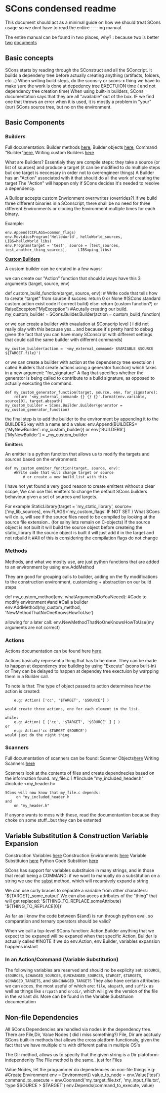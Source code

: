 # SCons condensed readme

This document should act as a minimal guide on how we should treat SCons usage so we dont have to read the entiire ----ing manual.

The entire manual can be found in two places, why? : because two is better
    [two](http://www.scons.org/doc/HTML/scons-man.html) 
    [documents](http://www.scons.org/doc/2.3.0/HTML/scons-user/index.html)


## Basic concepts

SCons starts by reading through the SConstruct and all the SConcript.
    It builds a dependeny tree before actually creating anything (artifacts, folders, etc...)
    When writing build steps, do the scons-y or scons-x thing we have to make sure the work is done at depedency tree EXECTUION time ( and not dependency tree creation time)
When using built-in builders, SCons documentation says that they are all "available" out of the box. IF we find one that throws an error when it is used, it is mostly a problem in "your" (our) SCons source tree, but no on the environment. 


## Basic Components

### Builders

Full documentation:
    Builder methods [here][Builder Methods], 
    Builder objects [here][Builder Objects], 
    Command "Builder"[here][Command], 
    Writing custom Builders [here][Writing Your Own Builders]

What are Builders?
Essentialy they are compile steps:
    they take a source (or list of sources) and produce a target (it can be modified to do multiple steps but one target is neccesary in order not to overengineer things)
A Builder has an "Action" associated with it that should do all the work of creating the target
    The "Action" will happen only if SCons decides it's needed to resolve a dependency.

A Builder accepts custom Envrionment overrwrites (overrides?)
    If we build three different binaries in a SConscript, there shall be no need for three different Environments or cloning the Environment multiple times for each binary.


Example:

    env.Append(CCFLAGS=common_flags)
    env.MovidiusProgram('HelloWorld', helloWorld_sources, LIBS=helloWorld_libs)
    env.Program(target = 'test', source = [test_sources, test_another_thing_sources],     LIBS=ping_libs)

**[Custom Builders][Writing Your Own Builders]**

A custom builder can be created in a few ways:

we can create our "Action" function that should always have this 3 arguments (target, source, env)

def custom_build_function(target, source, env):
    # Write code that tells how to create "target" from source
        if succes:
            return 0 or None #(SCons standard custom action exist code if correct build)
        else:
            return (custom function?)
            or
            RaiseExcepton("MyException")
    #Acutally creating our build.
    my_custom_builder = SCons.Builder.Builder(action = custom_build_function)

or we can create a builder with evaulation at SConscrip level ( i did not really play with this because yes... and because it's pretty hard to debug 
    given the fact that you can have many SConscript with different settings that could call the same builder with different commands)

    my_custom_builder(action = '<my_external_command> $VARIABLE $SOURCE ${TARGET.file}')
 
or we can create a builder with action at the dependency tree exectuion ( called Builders that create actions using a generator function) 
which takes in a new argument:
    "for_signature"
        A flag that specifies whether the generator is being called to contribute to a build signature, as opposed to actually executing the command.


    def my_custom_generator_function(target, source, env, for_signature):
        return '<my_external_command> {} {} {}'.format(env.variable, source[0], target.abspath)
    my_custom_builder = SCons.Builder.Builder(generator = my_custom_generator_function)


the final step is to add the builder to the environment by appending it to the BUILDERS key with a name and a value:
    env.Append(BUILDERS={'MyNewBuilder': my_custom_builder})
or
    env['BUILDERS']['MyNewBuilder'] = _my_custom_builder

**Emitters**

An emitter is a python function that allows us to modify the targets and sources based on the environment:

    def my_custom_emmiter_function(target, source, env):
        #Write code that will change target or source 
            # or create a new build_list with this
I have not yet found a very good reason to create emitters without a clear scope,
We can use this emitters to change the default SCons builders behaviour given a set of sources and targets.

For example StaticLibrary(target = 'my_static_library', source=['my_lib_sources], env.FLAGS='my_custom_flags' IF NOT SET )
    What SCons will do is, will see if the source files need to be compiled by looking at the source file extension.. (for sainy lets remain on C-objects)
        If the source object is not built it will build the source object before createing the static_library
        If the source object is built it will just add it in the target and not rebuild it
#All of this is considering the compilation flags do not change


### Methods

Methods, and what we moslty use, are just python functions that are added to an environment by using env.AddMethod

They are good for grouping calls to builder, adding on the fly modifications to the construction environment, customizing + abstraction on our
 build steps

def my_custom_method(env, whatArgumentsDoYouNeeed):
    #Code to modify environment
        #and
    #Call a builder
env.AddMethod(my_custom_method, 'NewMethodThatNoOneKnowsHowToUse')

allowing for a later call:
    env.NewMethodThatNoOneKnowsHowToUse(my arguments are not correct)

### Actions

Actions documentation can be found here [here][Action Objects]

Actions basically represent a thing that has to be done.
    They can be made to happen at dependency tree building by using "Execute" (scons built-in)
or
    They can be delayed to happen at dependey tree exectuion by warpping them in a Builder call.

To note is that:
    The type of object passed to action determines how the action is created:

        e.g: Action( ['cc', '$TARGET', '$SOURCE'] ) 

    would create three actions, one for each element in the list.
    
    while:
        e.g: Action( [ ['cc', '$TARGET', '$SOURCE' ] ] )
    or 
        e.g: Action('cc $TARGET $SOURCE')
    would just do the right thing



### Scanners

Full documentation of scanners can be found:
    Scanner Objects[here][Scanner Objects] 
    Writing Scanners [here][Writing Scanners]

Scanners look at the contents of files and create dependnecies based on the information found. 
    my_file.c:1 
        #1include "my_included_header.h"
        #include <my_header.h>
    
    SCons will now know that my_file.c depends:
         on "my_included_header.h
    and
        on "my_header.h"

If anyone wants to mess with these, read the documentantion because they choke on some stuff...but they can be extented


## Variable Substitution & Construction Variable Expansion

Construction Variables [here][Construction Variables]
Construction Environments [here][Construction Environments]
Variable Substituion [here][Variable Substitution]
Python Code Substition  [here][Python Code Substitution]

SCons has support for variables substituion in many strings, and in those that recall being a COMMAND:
    if we want to manually do a substitution on a string we use the [subst] method, which will recursively expand a string 

We can use curly braces to separate a variable from other characters:
        '${TARGET}_some_output'
We can also acces attributes of the "thing" that will get replaced:
        '${THING_TO_REPLACE.someAttribute}
        '${THING_TO_REPLACE[0]}'

As far as i know the code between ${and} is run through python eval, so comparation and ternary operators should be valid?

When we call a top-level SCons function:
    Action,Builder
anything that we expect to be expaned will be expaned when that specific Action, Builder is actually called
#!NOTE if we do env.Action, env.Builder, variables expansion happens instant

### In an Action/Command (Variable Substitution)

The following variables are reserved and should no be explicity set:
     `$SOURCE`, `$SOURCES`, `$CHANGED_SOURCES`, `$UNCHANGED_SOURCES`, `$TARGET`, `$TARGETS`, `$CHANGED_TARGETS`, and `$UNCHANGED_TARGETS`
They also have certain attributes we can acces, the most useful of which are:
    `file`, `abspath`, and `suffix` as well as things like `srcpath` and `srcdir`, which will give the version of the file in the variant dir.
More can be found in the Variable Substituion documentation

## Non-file Dependencies
All SCons Dependencies are handled via nodes in the dependency tree.
    There are File,Dir, Value Nodes ( did i miss something?)
File, Dir are acctualy SCons built-in methods that allows the cross platform functionaly, given the fact that we have multiple dirs with different paths in multiple OS's

The Dir method, allows us to specify that the given string is a Dir platoform-independenlty 
The FIle method is the same.. just for Files

Value Nodes, let the programmer do dependencies on non-file things
e.g:
    #Create Environment
    env = Environment()
    value_to_node = env.Value('test')
    command_to_execute = env.Coomand('my_target_file.txt', 'my_input_file.txt', 'type $SOURCE > $TARGET')
    env.Depends(command_to_execute, value)

[Action Objects]: http://www.scons.org/doc/HTML/scons-man.html#lbAQ
[Builder Methods]: http://www.scons.org/doc/HTML/scons-man.html#lbAH
[Builder Objects]: http://www.scons.org/doc/HTML/scons-man.html#lbAP
[Writing Your Own Builders]: http://www.scons.org/doc/2.3.0/HTML/scons-user/c3621.html
[Command]: http://www.scons.org/doc/2.3.0/HTML/scons-user/c3895.html
[Construction Environments]: http://www.scons.org/doc/2.3.0/HTML/scons-user/x1444.html
[Construction Variables]: http://www.scons.org/doc/HTML/scons-man.html#lbAK
[Variable Substitution]: http://www.scons.org/doc/HTML/scons-man.html#lbAS
[Python Code Substitution]: http://www.scons.org/doc/HTML/scons-man.html#lbAT
[Execute]: http://www.scons.org/doc/2.3.0/HTML/scons-user/x3095.html
[subst]: http://www.scons.org/doc/2.3.0/HTML/scons-user/x1444.html#AEN1498
[Scanner Objects]: http://www.scons.org/doc/HTML/scons-man.html#lbAU
[Writing Scanners]: http://www.scons.org/doc/2.3.0/HTML/scons-user/c3966.html